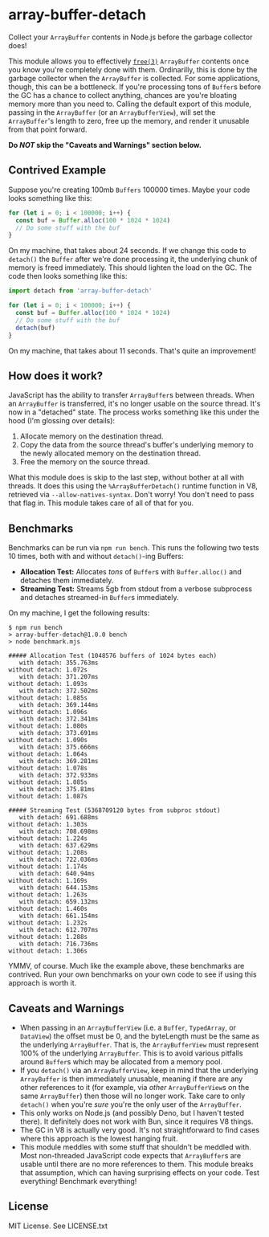 # array-buffer-detach

Collect your `ArrayBuffer` contents in Node.js before the garbage collector
does!

This module allows you to effectively
[`free(3)`](https://linux.die.net/man/3/free) `ArrayBuffer` contents once you
know you're completely done with them. Ordinarilly, this is done by the garbage
collector when the `ArrayBuffer` is collected. For some applications, though,
this can be a bottleneck. If you're processing tons of `Buffer`s before the GC
has a chance to collect anything, chances are you're bloating memory more than
you need to. Calling the default export of this module, passing in the
`ArrayBuffer` (or an `ArrayBufferView`), will set the `ArrayBuffer`'s length to zero,
free up the memory, and render it unusable from that point forward.

**Do _NOT_ skip the "Caveats and Warnings" section below.**

## Contrived Example

Suppose you're creating 100mb `Buffers` 100000 times. Maybe your code looks
something like this:

```js
for (let i = 0; i < 100000; i++) {
  const buf = Buffer.alloc(100 * 1024 * 1024)
  // Do some stuff with the buf
}
```

On my machine, that takes about 24 seconds. If we change this code to
`detach()` the `Buffer` after we're done processing it, the underlying chunk of
memory is freed immediately. This should lighten the load on the GC. The code
then looks something like this:

```js
import detach from 'array-buffer-detach'

for (let i = 0; i < 100000; i++) {
  const buf = Buffer.alloc(100 * 1024 * 1024)
  // Do some stuff with the buf
  detach(buf)
}
```

On my machine, that takes about 11 seconds. That's quite an improvement!

## How does it work?

JavaScript has the ability to transfer `ArrayBuffer`s between threads. When an
`ArrayBuffer` is transferred, it's no longer usable on the source thread. It's
now in a "detached" state. The process works something like this under the hood
(I'm glossing over details):

1. Allocate memory on the destination thread.
2. Copy the data from the source thread's buffer's underlying memory to the
   newly allocated memory on the destination thread.
3. Free the memory on the source thread.

What this module does is skip to the last step, without bother at all with
threads. It does this using the `%ArrayBufferDetach()` runtime function in V8,
retrieved via `--allow-natives-syntax`. Don't worry! You don't need to pass
that flag in. This module takes care of all of that for you.

## Benchmarks

Benchmarks can be run via `npm run bench`. This runs the following two tests 10
times, both with and without `detach()`-ing Buffers:

* **Allocation Test:** Allocates _tons_ of `Buffer`s with `Buffer.alloc()` and
  detaches them immediately.
* **Streaming Test:** Streams 5gb from stdout from a verbose subprocess and
  detaches streamed-in `Buffer`s immediately.

On my machine, I get the following results:

```
$ npm run bench
> array-buffer-detach@1.0.0 bench
> node benchmark.mjs

##### Allocation Test (1048576 buffers of 1024 bytes each)
   with detach: 355.763ms
without detach: 1.072s
   with detach: 371.207ms
without detach: 1.093s
   with detach: 372.502ms
without detach: 1.085s
   with detach: 369.144ms
without detach: 1.096s
   with detach: 372.341ms
without detach: 1.080s
   with detach: 373.691ms
without detach: 1.090s
   with detach: 375.666ms
without detach: 1.064s
   with detach: 369.281ms
without detach: 1.078s
   with detach: 372.933ms
without detach: 1.085s
   with detach: 375.81ms
without detach: 1.087s

##### Streaming Test (5368709120 bytes from subproc stdout)
   with detach: 691.688ms
without detach: 1.303s
   with detach: 708.698ms
without detach: 1.224s
   with detach: 637.629ms
without detach: 1.208s
   with detach: 722.036ms
without detach: 1.174s
   with detach: 640.94ms
without detach: 1.169s
   with detach: 644.153ms
without detach: 1.263s
   with detach: 659.132ms
without detach: 1.460s
   with detach: 661.154ms
without detach: 1.232s
   with detach: 612.707ms
without detach: 1.288s
   with detach: 716.736ms
without detach: 1.306s
```

YMMV, of course. Much like the example above, these benchmarks are contrived.
Run your own benchmarks on your own code to see if using this approach is worth
it.

## Caveats and Warnings

* When passing in an `ArrayBufferView` (i.e. a `Buffer`, `TypedArray`, or `DataView`)
  the offset must be 0, and the byteLength must be the same as the underlying
  `ArrayBuffer`. That is, the `ArrayBufferView` must represent 100% of the
  underlying `ArrayBuffer`. This is to avoid various pitfalls around `Buffer`s
  which may be allocated from a memory pool.
* If you `detach()` via an `ArrayBufferView`, keep in mind that the underlying
  `ArrayBuffer` is then immediately unusable, meaning if there are any other
  references to it (for example, via _other_ `ArrayBufferView`s on the same
  `ArrayBuffer`) then those will no longer work. Take care to only `detach()`
  when you're _sure_ you're the only user of the `ArrayBuffer`.
* This only works on Node.js (and possibly Deno, but I haven't tested there).
  It definitely does not work with Bun, since it requires V8 things.
* The GC in V8 is actually very good. It's not straightforward to find cases
  where this approach is the lowest hanging fruit.
* This module meddles with some stuff that shouldn't be meddled with. Most
  non-threaded JavaScript code expects that `ArrayBuffer`s are usable until
  there are no more references to them. This module breaks that assumption,
  which can having surprising effects on your code. Test everything! Benchmark
  everything!

## License

MIT License. See LICENSE.txt
